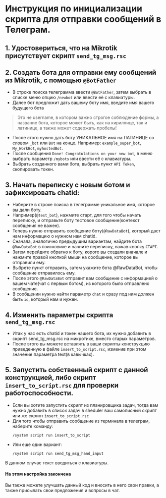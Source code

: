# Инструкция по инициализации скрипта для отправки сообщений в Телеграм.
## 1. Удостовериться, что на Mikrotik присутствует скрипт `send_tg_msg.rsc`
## 2. Создать бота для отправки ему сообщений из Mikrotik, с помощью `@BotFather`
 - В строке поиска телеграмма ввести `@BotFather`, затем выбрать в списке меню опцию `/newbot` или ввести её с клавиатуры.
 - Далее бот предложит дать вашему боту имя, введите имя вашего будущего бота
> Это не username, в котором важно строгое соблюдение формы, а название бота, которое может быть, как на кириллице, так и латинице, а также может содержать пробелы!
 - После этого нужно дать боту УНИКАЛЬНОЕ имя на ЛАТИНИЦЕ со словом `_bot` или `Bot` на конце. Например: `example_super_bot`, `My_WorkBot`, `myhostedBot`.
 - После сообщения `Done! Congratulations on your new bot`, в меню выбрать параметр `/mybots` или ввести её с клавиатуры.
 - Выбрать созданного вами бота, выбрать пункт `API Token`, скопировать токен.
## 3. Начать переписку с новым ботом и зафиксировать chatid:
 - Наберите в строке поиска в телеграмме уникальное имя, которое вы дали боту.
 - Например(`@test_bot`), нажмите старт, для того чтобы начать переписку, и отправьте боту тестовое сообщение(контекст сообщения не важен).
 - Теперь нужно отправить сообщение боту(`@RawDataBot`), который даст нам информацию о нужном нам chatid.
 - Сначала, аналогично предыдущим вариантам, найдите бота `@RawDataBot` в поисковике и начните переписку, нажав кнопку `СТАРТ`.
 - Затем перейдите обратно к боту, корого вы создали вначале и нажмите правой кнопкой мыши на сообщение, которое вы отправили ему.
 - Выбрете пункт отправить, затем укажите бота @RawDataBot, чтобы сообщение отправилось ему.
 - После этого `@RawDataBot` отправит вам сообщение с информацией о вашем чате(чат с первым ботом), из которого было отправлено сообщение.
 - В сообщении нужно найти параметр `chat` и сразу под ним должен быть `id`, который нам и нужен.
## 4. Изменить параметры скрипта `send_tg_msg.rsc`
 - Итак у нас есть chatid и токен нашего бота, их нужно добавить в скрипт send_tg_msg.rsc на микротике, вместо старых параметров.
 - После этого вы можете вставлять в ваши скрипты конструкцию приведенную в файле `insert_to_script.rsc`, изменив при этом значение параметра text(в кавычках).
## 5. Запустить собственный скрипт с данной конструкцией, либо скрипт `insert_to_script.rsc` для проверки работоспособности.
 - Если вы хотите запустить скрипт из планировщика задач, тогда вам нужно добавить в список задач в sheduler ваш самописный скрипт или же скрипт `insert_to_script.rsc`
 - Для того чтобы отправить сообщение из терминала в телеграм, наберите команду:
   ```mikrotikscript:
   /system script run insert_to_script
   ```
- Или ещё один вариант:
   ```mikrotikscript:
   /system script run send_tg_msg_hand_input
   ```
 В данном случае текст вводиться с клавиатуры.

#### На этом настройка закончена
Вы также можете улучшать данный код и вносить в него свои правки, а также присылать свои предложения и вопросы в чат.
